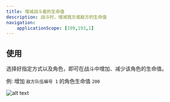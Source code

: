 ```yaml
---
title: 增减战斗者的生命值
description: 战斗时，增减我方或敌方的生命值
navigation:
    applicationScope: [199,193,1]
---
```


## 使用

选择好指定方式以及角色，即可在战斗中增加、减少该角色的生命值。

例: 增加 `敌方队伍编号 1` 的角色生命值 `200`

![alt text](https://cdn.gcw.wiki.wiki/gcw/image/zh_hans/commands/battle/changebattlerhp/image.png)
